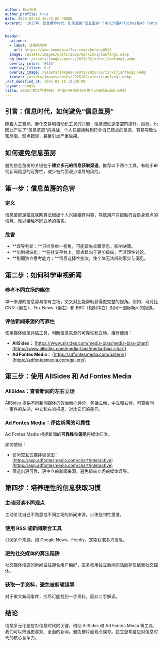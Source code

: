 ```yaml
---
author: 有心言者
author_profile: true
date: 2025-02-18 16:45:00 +0000
excerpt: '2025年，信息爆炸时代，如何避免"信息茧房"？本文介绍AllSides和Ad Fontes Media两大工具，帮你科学审视新闻，培养理性的信息获取习惯，拥抱信息多元化。

  '
header:
  actions:
  - label: 请我喝咖啡
    url: https://www.buymeacoffee.com/zhurong052Q
  image: /assets/images/posts/2025/02/xinxijianfang1.webp
  og_image: /assets/images/posts/2025/02/xinxijianfang1.webp
  overlay_color: '#333'
  overlay_filter: 0.5
  overlay_image: /assets/images/posts/2025/02/xinxijianfang1.webp
  teaser: /assets/images/posts/2025/02/xinxijianfang1.webp
last_modified_at: 2025-02-16 12:00:00
layout: single
title: 2025年的世界更精彩，但如何避免信息茧房？从审视新闻观点开始
---
```


## 引言：信息时代，如何避免“信息茧房”

随着人工智能、量化交易和自动化工具的兴起，信息流动速度空前提升。然而，也因此产生了“信息茧房”的挑战，个人只能接触到符合自己观点的信息，容易导致认知局限、观点错误，甚至引发严重后果。

## 如何避免信息茧房

避免信息茧房的关键在于**建立多元的信息获取渠道**。推荐以下两个工具，有助于审视新闻信息的可靠性，减少被片面观点误导的风险。

## 第一步：信息茧房的危害

### 定义

信息茧房是指互联网算法根据个人兴趣推荐内容，导致用户只接触符合自身观点的信息，难以接触不同立场的事实。

### 危害

* **误导判断：**只听信单一视角，可能错失全面信息，影响决策。
* **加剧极端化：**在社交平台上，观点趋向于更加极端，而非理性讨论。
* **削弱独立思考能力：**信息选择性接收，使个体无法辨别事实与偏见。

## 第二步：如何科学审视新闻

### 参考不同立场的媒体

单一来源的信息容易带有立场，交叉对比能帮助获得更完整的视角。例如，可对比 CNN（偏左）、Fox News（偏右）和 BBC（相对中立）对同一国际新闻的报道。

### 评估新闻来源的可靠性

使用媒体偏见评估工具，判断信息来源的可靠性和立场，推荐使用：

* **AllSides：** [https://www.allsides.com/media-bias/media-bias-chart](https://www.allsides.com/media-bias/media-bias-chart)
* **Ad Fontes Media：** [https://adfontesmedia.com/gallery/](https://adfontesmedia.com/gallery/)

## 第三步：使用 AllSides 和 Ad Fontes Media

### AllSides：查看新闻的左右立场

AllSides 提供不同新闻媒体的政治倾向评分，包括左倾、中立和右倾。可查看同一事件的左派、中立和右派报道，对比它们的差异。

### Ad Fontes Media：评估新闻的可靠性

Ad Fontes Media 根据新闻的**可靠性**和**偏见**将媒体归类。

如何使用：

* 访问交互式媒体偏见图： [https://app.adfontesmedia.com/chart/interactive](https://app.adfontesmedia.com/chart/interactive)
* 筛选出更可靠、更中立的新闻来源，避免极端立场的媒体误导。

## 第四步：培养理性的信息获取习惯

### 主动阅读不同观点

主动关注自己不熟悉或不同立场的新闻来源，训练批判性思维。

### 使用 RSS 或新闻聚合工具

订阅多个来源，如 Google News、Feedly，定期获取多方信息。

### 避免社交媒体的算法陷阱

社交媒体推送的新闻往往迎合用户偏好，应多使用独立新闻网站而非仅依赖社交媒体。

### 获取一手资料，避免被剪辑误导

对于重大新闻事件，应尽可能找到一手资料，而非二手解读。

## 结论

信息多元化是应对信息时代的关键。借助 AllSides 和 Ad Fontes Media 等工具，我们可以筛选更客观、全面的新闻，避免被片面观点误导。独立思考是应对信息时代的核心竞争力。